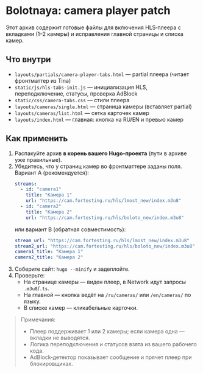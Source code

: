# Bolotnaya: camera player patch

Этот архив содержит готовые файлы для включения HLS‑плеера с вкладками (1–2 камеры) и исправления главной страницы и списка камер.

## Что внутри
- `layouts/partials/camera-player-tabs.html` — partial плеера (читает фронтматтер из Tina)
- `static/js/hls-tabs-init.js` — инициализация HLS, переподключение, статусы, проверка AdBlock
- `static/css/camera-tabs.css` — стили плеера
- `layouts/cameras/single.html` — страница камеры (вставляет partial)
- `layouts/cameras/list.html` — сетка карточек камер
- `layouts/index.html` — главная: кнопка на RU/EN и превью камер

## Как применить
1. Распакуйте архив **в корень вашего Hugo‑проекта** (пути в архиве уже правильные).
2. Убедитесь, что у страниц камер во фронтматтере заданы поля. Вариант А (рекомендуется):
   ```yaml
   streams:
     - id: "camera1"
       title: "Камера 1"
       url: "https://cam.fortesting.ru/hls/lmost_new/index.m3u8"
     - id: "camera2"
       title: "Камера 2"
       url: "https://cam.fortesting.ru/hls/boloto_new/index.m3u8"
   ```
   или вариант B (обратная совместимость):
   ```yaml
   stream_url: "https://cam.fortesting.ru/hls/lmost_new/index.m3u8"
   stream2_url: "https://cam.fortesting.ru/hls/boloto_new/index.m3u8"
   camera1_title: "Камера 1"
   camera2_title: "Камера 2"
   ```
3. Соберите сайт: `hugo --minify` и задеплойте.
4. Проверьте:
   - На странице камеры — виден плеер, в Network идут запросы `.m3u8`/`.ts`.
   - На главной — кнопка ведёт на `/ru/cameras/` или `/en/cameras/` по языку.
   - В списке камер — кликабельные карточки.

> Примечания:
> - Плеер поддерживает 1 или 2 камеры; если камера одна — вкладки не выводятся.
> - Логика переподключения и статусов взята из вашего рабочего кода.
> - AdBlock‑детектор показывает сообщение и прячет плеер при блокировщиках.
